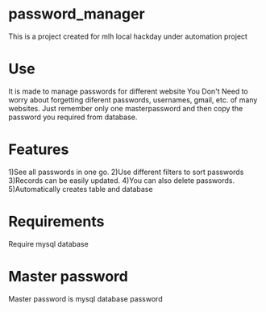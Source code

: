 # password_manager
This is a project created for mlh local hackday under automation project

<h1>Use</h1>
It is made to manage passwords for different website
You Don't Need to worry about forgetting diferent passwords, usernames, gmail, etc. of many websites.
Just remember only one masterpassword and then copy the password you required from database. 

<h1>Features</h1>
1)See all passwords in one go.   
2)Use different filters to sort passwords  
3)Records can be easily updated.  
4)You can also delete passwords.  
5)Automatically creates table and database  

<h1>Requirements</h1>
Require mysql database

<h1>Master password</h1>
Master password is mysql database password

